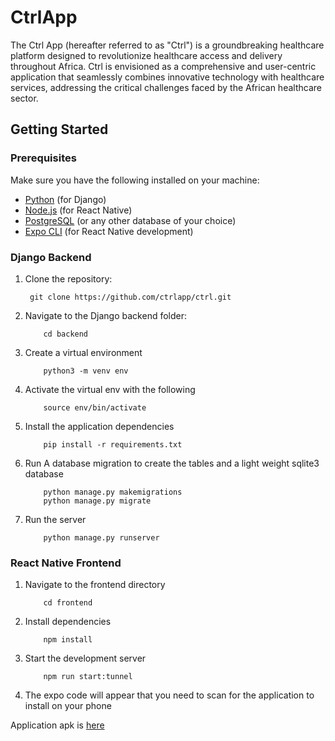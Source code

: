 # CtrlApp
The Ctrl App (hereafter referred to as "Ctrl") is a groundbreaking healthcare platform designed to revolutionize healthcare access and delivery throughout Africa. Ctrl is envisioned as a comprehensive and user-centric application that seamlessly combines innovative technology with healthcare services, addressing the critical challenges faced by the African healthcare sector.


## Getting Started

### Prerequisites
Make sure you have the following installed on your machine:

- [Python](https://www.python.org/) (for Django)
- [Node.js](https://nodejs.org/) (for React Native)
- [PostgreSQL](https://www.postgresql.org/) (or any other database of your choice)
- [Expo CLI](https://docs.expo.dev/workflow/expo-cli/) (for React Native development)



### Django Backend

1. Clone the repository:

   ```
    git clone https://github.com/ctrlapp/ctrl.git

   ```

2. Navigate to the Django backend folder:

    ```
        cd backend
    ```
3. Create a virtual environment
    ```
        python3 -m venv env
    ```
4. Activate the virtual env with the following
    ```
        source env/bin/activate
    ```
5. Install the application dependencies
    ```
        pip install -r requirements.txt
    ```
6. Run A database migration to create the tables and a light weight sqlite3 database
    ```
        python manage.py makemigrations
        python manage.py migrate
    ```
7. Run the server
    ```
        python manage.py runserver
    ```


### React Native Frontend

1. Navigate to the frontend directory

    ```
        cd frontend
    ```
2. Install dependencies
    ```
        npm install
    ```
3. Start the development server
    ```
        npm run start:tunnel
    ```
4. The expo code will appear that you need to scan for the application to install on your phone



Application apk is [here](https://expo.dev/artifacts/eas/daZj6ZQML63ZaV1VGwR1Mu.apk)
